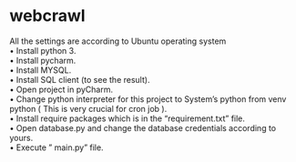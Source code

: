 # webcrawl
All the settings are according to Ubuntu operating system
</br>
•	Install python 3.
</br>
•	Install pycharm.
</br>
•	Install MYSQL.
</br>
•	Install SQL client (to see the result).
</br>
•	Open project in pyCharm.
</br>
•	Change python interpreter for this project to System’s python from venv python ( This is very crucial for cron job ).
</br>
•	Install require packages which is in the “requirement.txt” file.
</br>
•	Open database.py and change the database credentials according to yours.
</br>
•	Execute ” main.py” file.
